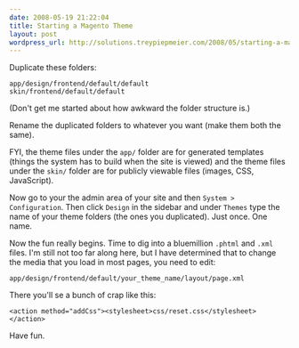 ```yaml
---
date: 2008-05-19 21:22:04
title: Starting a Magento Theme
layout: post
wordpress_url: http://solutions.treypiepmeier.com/2008/05/starting-a-magento-theme/
---
```

<!-- I'm a bit riled about the way this system is setup.  I don't understand who ecommerce systems are designed for, but it sure as hell isn't a designer or someone with a normal since of intuition with computers or web development.  Magento promised to be a better open source shopping cart package, which it seem to be, but it's still far from a pleasure to use.

The theme system is based on XML; which is a terse, unfriendly beast on it's best day.  Locking it in the room with a designer who needs to build something is just cruel.  I think it's time we stop letting programmers build things that are meant to be used by designers.  They need supervision by normal people.

Enough ranting, on with the how-to.
-->
Duplicate these folders:

    app/design/frontend/default/default
    skin/frontend/default/default

(Don't get me started about how awkward the folder structure is.)

Rename the duplicated folders to whatever you want (make them both the same).

FYI, the theme files under the `app/` folder are for generated templates (things the system has to build when the site is viewed) and the theme files under the `skin/` folder are for publicly viewable files (images, CSS, JavaScript).

Now go to your the admin area of your site and then `System > Configuration`.  Then click `Design` in the sidebar and under `Themes` type the name of your theme folders (the ones you duplicated).  Just once.  One name.

Now the fun really begins.  Time to dig into a bluemillion `.phtml` and `.xml` files.  I'm still not too far along here, but I have determined that to change the media that you load in most pages, you need to edit:

    app/design/frontend/default/your_theme_name/layout/page.xml

There you'll se a bunch of crap like this:

    <action method="addCss"><stylesheet>css/reset.css</stylesheet></action>

Have fun.
